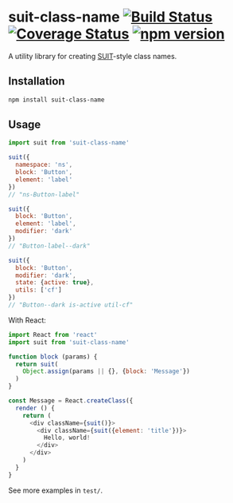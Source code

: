 # suit-class-name [![Build Status](https://travis-ci.org/mariuslundgard/suit-class-name.svg?branch=master)](https://travis-ci.org/mariuslundgard/suit-class-name) [![Coverage Status](https://img.shields.io/coveralls/mariuslundgard/suit-class-name/master.svg?style=flat)](https://coveralls.io/github/mariuslundgard/suit-class-name?branch=master) [![npm version](https://img.shields.io/npm/v/suit-class-name.svg?style=flat)](https://www.npmjs.com/package/suit-class-name)

A utility library for creating [SUIT](https://github.com/suitcss/suit)-style class names.

## Installation

```sh
npm install suit-class-name
```

## Usage

```js
import suit from 'suit-class-name'

suit({
  namespace: 'ns',
  block: 'Button',
  element: 'label'
})
// "ns-Button-label"

suit({
  block: 'Button',
  element: 'label',
  modifier: 'dark'
})
// "Button-label--dark"

suit({
  block: 'Button',
  modifier: 'dark',
  state: {active: true},
  utils: ['cf']
})
// "Button--dark is-active util-cf"
```

With React:

```js
import React from 'react'
import suit from 'suit-class-name'

function block (params) {
  return suit(
    Object.assign(params || {}, {block: 'Message'})
  )
}

const Message = React.createClass({
  render () {
    return (
      <div className={suit()}>
        <div className={suit({element: 'title'})}>
          Hello, world!
        </div>
      </div>
    )
  }
}
```

See more examples in `test/`.
